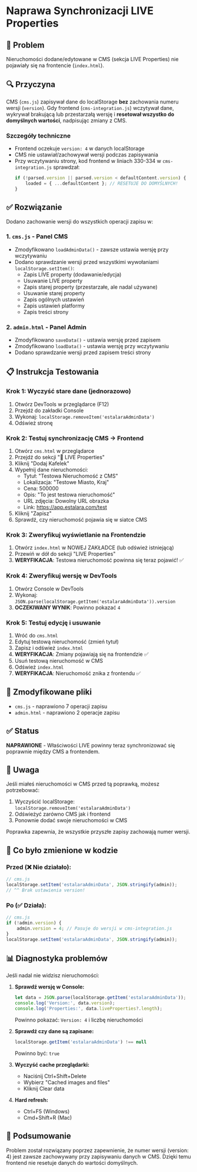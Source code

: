 # Naprawa Synchronizacji LIVE Properties

## 🎯 Problem
Nieruchomości dodane/edytowane w CMS (sekcja LIVE Properties) nie pojawiały się na frontencie (`index.html`).

## 🔍 Przyczyna
CMS (`cms.js`) zapisywał dane do localStorage **bez** zachowania numeru wersji (`version`). Gdy frontend (`cms-integration.js`) wczytywał dane, wykrywał brakującą lub przestarzałą wersję i **resetował wszystko do domyślnych wartości**, nadpisując zmiany z CMS.

### Szczegóły techniczne
- Frontend oczekuje `version: 4` w danych localStorage
- CMS nie ustawiał/zachowywał wersji podczas zapisywania
- Przy wczytywaniu strony, kod frontend w liniach 330-334 w `cms-integration.js` sprawdzał:
  ```javascript
  if (!parsed.version || parsed.version < defaultContent.version) {
      loaded = { ...defaultContent }; // RESETUJE DO DOMYŚLNYCH!
  }
  ```

## ✅ Rozwiązanie
Dodano zachowanie wersji do wszystkich operacji zapisu w:

### 1. `cms.js` - Panel CMS
- Zmodyfikowano `loadAdminData()` - zawsze ustawia wersję przy wczytywaniu
- Dodano sprawdzanie wersji przed wszystkimi wywołaniami `localStorage.setItem()`:
  - Zapis LIVE property (dodawanie/edycja)
  - Usuwanie LIVE property  
  - Zapis starej property (przestarzałe, ale nadal używane)
  - Usuwanie starej property
  - Zapis ogólnych ustawień
  - Zapis ustawień platformy
  - Zapis treści strony

### 2. `admin.html` - Panel Admin
- Zmodyfikowano `saveData()` - ustawia wersję przed zapisem
- Zmodyfikowano `loadData()` - ustawia wersję przy wczytywaniu
- Dodano sprawdzanie wersji przed zapisem treści strony

## 📋 Instrukcja Testowania

### Krok 1: Wyczyść stare dane (jednorazowo)
1. Otwórz DevTools w przeglądarce (F12)
2. Przejdź do zakładki Console
3. Wykonaj: `localStorage.removeItem('estalaraAdminData')`
4. Odśwież stronę

### Krok 2: Testuj synchronizację CMS → Frontend
1. Otwórz `cms.html` w przeglądarce
2. Przejdź do sekcji "🔴 LIVE Properties"
3. Kliknij "Dodaj Kafelek"
4. Wypełnij dane nieruchomości:
   - Tytuł: "Testowa Nieruchomość z CMS"
   - Lokalizacja: "Testowe Miasto, Kraj"
   - Cena: 500000
   - Opis: "To jest testowa nieruchomość"
   - URL zdjęcia: Dowolny URL obrazka
   - Link: https://app.estalara.com/test
5. Kliknij "Zapisz"
6. Sprawdź, czy nieruchomość pojawia się w siatce CMS

### Krok 3: Zweryfikuj wyświetlanie na Frontendzie
1. Otwórz `index.html` w NOWEJ ZAKŁADCE (lub odśwież istniejącą)
2. Przewiń w dół do sekcji "LIVE Properties"
3. **WERYFIKACJA**: Testowa nieruchomość powinna się teraz pojawić! ✅

### Krok 4: Zweryfikuj wersję w DevTools
1. Otwórz Console w DevTools
2. Wykonaj: `JSON.parse(localStorage.getItem('estalaraAdminData')).version`
3. **OCZEKIWANY WYNIK**: Powinno pokazać `4`

### Krok 5: Testuj edycję i usuwanie
1. Wróć do `cms.html`
2. Edytuj testową nieruchomość (zmień tytuł)
3. Zapisz i odśwież `index.html`
4. **WERYFIKACJA**: Zmiany pojawiają się na frontendzie ✅
5. Usuń testową nieruchomość w CMS
6. Odśwież `index.html`
7. **WERYFIKACJA**: Nieruchomość znika z frontendu ✅

## 🔧 Zmodyfikowane pliki
- `cms.js` - naprawiono 7 operacji zapisu
- `admin.html` - naprawiono 2 operacje zapisu

## ✅ Status
**NAPRAWIONE** - Właściwości LIVE powinny teraz synchronizować się poprawnie między CMS a frontendem.

## 📝 Uwaga
Jeśli miałeś nieruchomości w CMS przed tą poprawką, możesz potrzebować:
1. Wyczyścić localStorage: `localStorage.removeItem('estalaraAdminData')`
2. Odświeżyć zarówno CMS jak i frontend
3. Ponownie dodać swoje nieruchomości w CMS

Poprawka zapewnia, że wszystkie przyszłe zapisy zachowają numer wersji.

## 🚀 Co było zmienione w kodzie

### Przed (❌ Nie działało):
```javascript
// cms.js
localStorage.setItem('estalaraAdminData', JSON.stringify(admin));
// ^^ Brak ustawienia version!
```

### Po (✅ Działa):
```javascript
// cms.js
if (!admin.version) {
    admin.version = 4; // Pasuje do wersji w cms-integration.js
}
localStorage.setItem('estalaraAdminData', JSON.stringify(admin));
```

## 📊 Diagnostyka problemów

Jeśli nadal nie widzisz nieruchomości:

1. **Sprawdź wersję w Console:**
   ```javascript
   let data = JSON.parse(localStorage.getItem('estalaraAdminData'));
   console.log('Version:', data.version);
   console.log('Properties:', data.liveProperties?.length);
   ```
   Powinno pokazać: `Version: 4` i liczbę nieruchomości

2. **Sprawdź czy dane są zapisane:**
   ```javascript
   localStorage.getItem('estalaraAdminData') !== null
   ```
   Powinno być: `true`

3. **Wyczyść cache przeglądarki:**
   - Naciśnij Ctrl+Shift+Delete
   - Wybierz "Cached images and files"
   - Kliknij Clear data

4. **Hard refresh:**
   - Ctrl+F5 (Windows)
   - Cmd+Shift+R (Mac)

## 🎉 Podsumowanie
Problem został rozwiązany poprzez zapewnienie, że numer wersji (version: 4) jest zawsze zachowywany przy zapisywaniu danych w CMS. Dzięki temu frontend nie resetuje danych do wartości domyślnych.
